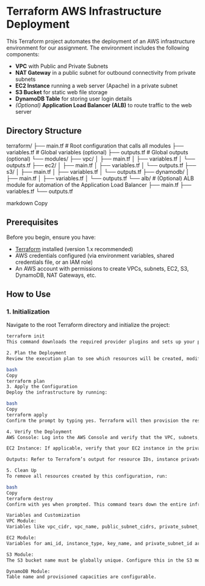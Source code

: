 # Terraform AWS Infrastructure Deployment

This Terraform project automates the deployment of an AWS infrastructure environment for our assignment. The environment includes the following components:

- **VPC** with Public and Private Subnets  
- **NAT Gateway** in a public subnet for outbound connectivity from private subnets  
- **EC2 Instance** running a web server (Apache) in a private subnet  
- **S3 Bucket** for static web file storage  
- **DynamoDB Table** for storing user login details  
- *(Optional)* **Application Load Balancer (ALB)** to route traffic to the web server

## Directory Structure

terraform/ ├── main.tf # Root configuration that calls all modules ├── variables.tf # Global variables (optional) ├── outputs.tf # Global outputs (optional) └── modules/ ├── vpc/ │ ├── main.tf │ ├── variables.tf │ └── outputs.tf ├── ec2/ │ ├── main.tf │ ├── variables.tf │ └── outputs.tf ├── s3/ │ ├── main.tf │ ├── variables.tf │ └── outputs.tf ├── dynamodb/ │ ├── main.tf │ ├── variables.tf │ └── outputs.tf └── alb/ # (Optional) ALB module for automation of the Application Load Balancer ├── main.tf ├── variables.tf └── outputs.tf

markdown
Copy

## Prerequisites

Before you begin, ensure you have:

- [Terraform](https://www.terraform.io/downloads.html) installed (version 1.x recommended)
- AWS credentials configured (via environment variables, shared credentials file, or an IAM role)
- An AWS account with permissions to create VPCs, subnets, EC2, S3, DynamoDB, NAT Gateways, etc.

## How to Use

### 1. Initialization

Navigate to the root Terraform directory and initialize the project:

```bash
terraform init
This command downloads the required provider plugins and sets up your project.

2. Plan the Deployment
Review the execution plan to see which resources will be created, modified, or destroyed:

bash
Copy
terraform plan
3. Apply the Configuration
Deploy the infrastructure by running:

bash
Copy
terraform apply
Confirm the prompt by typing yes. Terraform will then provision the resources as defined.

4. Verify the Deployment
AWS Console: Log into the AWS Console and verify that the VPC, subnets, NAT Gateway, EC2 instance, S3 bucket, and DynamoDB table have been created.

EC2 Instance: If applicable, verify that your EC2 instance in the private subnet is running the web server (e.g., via ALB or connecting through a bastion host).

Outputs: Refer to Terraform’s output for resource IDs, instance private IPs, and other important information.

5. Clean Up
To remove all resources created by this configuration, run:

bash
Copy
terraform destroy
Confirm with yes when prompted. This command tears down the entire infrastructure to prevent unwanted charges.

Variables and Customization
VPC Module:
Variables like vpc_cidr, vpc_name, public_subnet_cidrs, private_subnet_cidrs, etc. are defined in modules/vpc/variables.tf. You can override these in the root module (main.tf) if needed.

EC2 Module:
Variables for ami_id, instance_type, key_name, and private_subnet_id are configured in modules/ec2/variables.tf. Make sure to set a valid Amazon Linux 2 AMI ID for your region.

S3 Module:
The S3 bucket name must be globally unique. Configure this in the S3 module variables.

DynamoDB Module:
Table name and provisioned capacities are configurable.